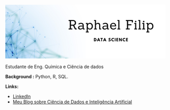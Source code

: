 <img src="https://github.com/raphaelfilip/portfolio/blob/main/banner.png">

Estudante de Eng. Química e Ciência de dados
<p><strong>Background :</strong>  Python, R, SQL.</p>
<p><strong>Links:</strong></p>
<ul>
<li><a href="https://www.linkedin.com/in/raphaelfilip/" rel="nofollow">LinkedIn</a></li>
  <li><a href="https://raphaelfilip.wordpress.com/" rel="nofollow">Meu Blog sobre Ciência de Dados e Inteligência Artificial</a></li>
